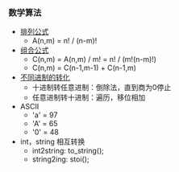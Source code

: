 ### 数学算法
 - [排列公式](./permutations.cpp)
   - A(n,m) = n! / (n-m)!
 - [组合公式](./combination.cpp)
   - C(n,m) = A(n,m) / m! = n! / (m!(n-m)!)
   - C(n,m) = C(n-1,m-1) + C(n-1,m)
 - [不同进制的转化](./binaryConversion.cpp)
   - 十进制转任意进制：倒除法，直到商为0停止
   - 任意进制转十进制：遍历，移位相加
 - ASCII
   - 'a' = 97
   - 'A' = 65
   - '0' = 48
- int，string 相互转换
   - int2string: to_string();
   - string2ing: stoi();
